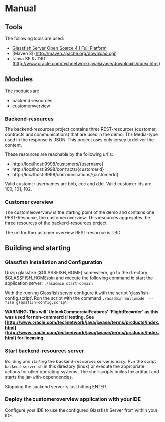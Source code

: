 # Manual

## Tools
The following tools are used:

 * [Glassfish Server Open Source 4.1 Full Platform](https://glassfish.java.net/download.html)
 * [Maven 3] (http://maven.apache.org/download.cgi)
 * [Java SE 8 JDK] (http://www.oracle.com/technetwork/java/javase/downloads/index.html)

## Modules
The modules are

 * backend-resources
 * customeroverview

### Backend-resources
The backend-resources project contains three REST-resources (customer, contracts and communications) that are used in the demo.
The Media-type used in the response is JSON.
This project uses only jersey to deliver the content.

These resources are reachable by the following url's:

 * http://localhost:9998/customers/{username}
 * http://localhost:9998/contracts/{customerId}
 * http://localhost:9998/communications/{customerId}

Valid customer usernames are bbb, ccc and ddd. Valid customer ids are 100, 101, 102.

### Customer overview
The customeroverview is the starting point of the demo and contains one REST-Resource, the customer overview.
This resources aggregates the three resources of the backend-resources project

The url for the customer overview REST-resource is TBD.

## Building and starting

### Glassfish Installation and Configuration
Unzip glassfish ($GLASSFISH_HOME) somewhere, go to the directory $GLASSFISH_HOME/bin and
execute the following command to start the application server:
`./asadmin start-domain`

With the running Glassfish server configure it with the script 'glassfish-config.script'.
Run the script with the command
`./asadmin multimode  --file glassfish-config.script`

**WARNING: This will 'UnlockCommercialFeatures' 'FlightRecorder' as this was used for non-commercial testing.
See [http://www.oracle.com/technetwork/java/javase/terms/products/index.html](http://www.oracle.com/technetwork/java/javase/terms/products/index.html) for licensing.**

### Start backend-resources server
Building and starting the backend-resources server is easy.
Run the script `backend-server.sh` in this directory (linux) or execute the appropriate actions for other operating systems.
The shell scripts builds the artifact and starts the jar-with-dependencies.

Stopping the backend server is just hitting ENTER.

### Deploy the customeroverview application with your IDE
Configure your IDE to use the configured Glassfish Server from within your IDE.
